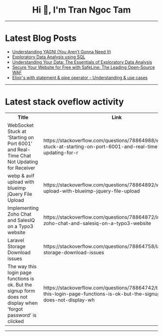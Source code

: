 <h1 align="center">Hi 👋, I'm Tran Ngoc Tam</h1>

---

# Latest Blog Posts 
<!-- BLOG-POST-LIST:START -->
- [Understanding YAGNI &lpar;You Aren’t Gonna Need It&rpar;](https://dev.to/shagun/understanding-yagni-you-arent-gonna-need-it-4165)
- [Exploratory Data Analysis using SQL](https://dev.to/allan-pg/exploratory-data-analysis-using-sql-23dl)
- [Understanding Your Data: The Essentials of Exploratory Data Analysis](https://dev.to/nyagabree003/understanding-your-data-the-essentials-of-exploratory-data-analysis-h04)
- [Secure Your Website for Free with SafeLine: The Leading Open-Source WAF](https://dev.to/aeriewhole123/secure-your-website-for-free-with-safeline-the-leading-open-source-waf-1g37)
- [Elixir&#39;s with statement &amp; pipe operator - Understanding &amp; use cases](https://dev.to/manhvanvu/elixirs-with-statement-pipe-operator-15me)
<!-- BLOG-POST-LIST:END -->

---

# Latest stack oveflow activity
<table>
  <tr><th>Title</th><th>Link</th></tr>
  <!-- STACKOVERFLOW:START --><tr><td>WebSocket Stuck at ‘Starting on Port 6001’ and Real-Time Chat Not Updating for Receiver</td><td>https://stackoverflow.com/questions/78864988/websocket-stuck-at-starting-on-port-6001-and-real-time-chat-not-updating-for-r</td></tr><tr><td>webp &amp; avif upload with blueimp jQuery File Upload</td><td>https://stackoverflow.com/questions/78864892/webp-avif-upload-with-blueimp-jquery-file-upload</td></tr><tr><td>Implementing Zoho Chat and SalesIQ on a Typo3 website</td><td>https://stackoverflow.com/questions/78864872/implementing-zoho-chat-and-salesiq-on-a-typo3-website</td></tr><tr><td>Laravel Storage Download issues</td><td>https://stackoverflow.com/questions/78864758/laravel-storage-download-issues</td></tr><tr><td>The way this login page functions is ok. But the signup form does not display when &#39;forgot password&#39; is clicked</td><td>https://stackoverflow.com/questions/78864742/the-way-this-login-page-functions-is-ok-but-the-signup-form-does-not-display-wh</td></tr><!-- STACKOVERFLOW:END -->
</table>

---


